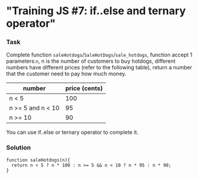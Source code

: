# "Training JS #7: if..else and ternary operator" #


### Task

>
Complete function `saleHotdogs`/`SaleHotDogs`/`sale_hotdogs`, function accept 1  parameters:`n`, n is the number of customers to buy hotdogs, different numbers have different prices (refer to the following table), return a number that the customer need to pay how much money.

|  number    | price (cents)|
|------------|-------------|
|n < 5       |    100      |
|n >= 5 and n < 10  |  95  |
|n >= 10     |     90      |


You can use if..else or ternary operator to complete it.
>

### Solution

```
function saleHotdogs(n){
  return n < 5 ? n * 100 : n >= 5 && n < 10 ? n * 95 : n * 90;
}
```
